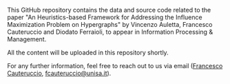This GitHub repository contains the data and source code related to the paper "An Heuristics-based Framework for Addressing the Influence Maximization Problem on Hypergraphs" by Vincenzo Auletta, Francesco Cauteruccio and Diodato Ferraioli, to appear in Information Processing & Management.

All the content will be uploaded in this repository shortly.

For any further information, feel free to reach out to us via email ([Francesco Cauteruccio](https://francescocauteruccio.info), [fcauteruccio@unisa.it](mailto:fcauteruccio@unisa.it)).